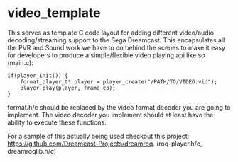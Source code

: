 # video_template
This serves as template C code layout for adding different video/audio decoding/streaming support to the Sega Dreamcast.  This encapsulates all the PVR and Sound work we have to do behind the scenes to make it easy for developers to produce a simple/flexible video playing api like so (main.c):

```
if(player_init()) {
    format_player_t* player = player_create("/PATH/TO/VIDEO.vid");
    player_play(player, frame_cb);
}
```

format.h/c should be replaced by the video format decoder you are going to implement.  The video decoder you implement should at least have the ability to execute these functions.

For a sample of this actually being used checkout this project: https://github.com/Dreamcast-Projects/dreamroq. (roq-player.h/c, dreamroqlib.h/c)
